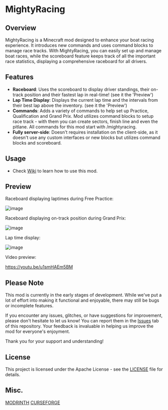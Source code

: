 # MightyRacing

## Overview

MightyRacing is a Minecraft mod designed to enhance your boat racing experience. It introduces new commands and uses command blocks to manage race tracks. With MightyRacing, you can easily set up and manage boat races, while the scoreboard feature keeps track of all the important race statistics, displaying a comprehensive raceboard for all drivers.

## Features

- **Raceboard**: Uses the scoreboard to display driver standings, their on-track position and their fastest lap in real-time! (see it the 'Preview')
- **Lap Time Display**: Displays the current lap time and the intervals from their best lap above the inventory. (see it the 'Preview')
- **Commands**: Adds a variety of commands to help set up Practice, Qualification and Grand Prix. Mod utilizes command blocks to setup race track - with them you can create sectors, finish line and even the pitlane. All commands for this mod start with /mightyracing.
- **Fully server-side**: Doesn't requires installation on the client-side, as it doesn't use any custom interfaces or new blocks but utilizes command blocks and scoreboard.

## Usage

- Check [Wiki](https://github.com/MightyBunch/MightyRacingMod/wiki) to learn how to use this mod.

## Preview

Raceboard displaying laptimes during Free Practice:

![image](https://github.com/MightyBunch/MightyRacingMod/assets/117296149/efeebd72-191a-4067-bb1c-9e012f46f497)

Raceboard displaying on-track position during Grand Prix:

![image](https://github.com/MightyBunch/MightyRacingMod/assets/117296149/317046f3-ef93-4d62-9a3d-ab6af5d6d055)

Lap time display:

![image](https://github.com/MightyBunch/MightyRacingMod/assets/117296149/e1fce948-4a07-410e-a6a3-9ada32431a10)

Video preview:

https://youtu.be/u1smHAEm5BM

## Please Note

This mod is currently in the early stages of development. While we've put a lot of effort into making it functional and enjoyable, there may still be bugs or incomplete features.

If you encounter any issues, glitches, or have suggestions for improvement, please don't hesitate to let us know! You can report them in the [Issues](https://github.com/MightyBunch/MightyRacingMod/issues) tab of this repository. Your feedback is invaluable in helping us improve the mod for everyone's enjoyment.

Thank you for your support and understanding!

## License

This project is licensed under the Apache License - see the [LICENSE](LICENSE) file for details.

## Misc.

[MODRINTH](https://modrinth.com/mod/mightyracing)
[CURSEFORGE](https://www.curseforge.com/minecraft/mc-mods/mightyracing)
